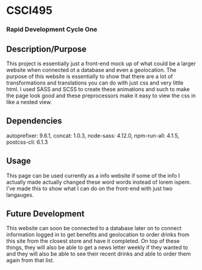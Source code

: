 # CSCI495
### Rapid Development Cycle One

## Description/Purpose
This project is essentially just a front-end mock up of what could be a larger website when connected ot a database and even a geolocation. The purpose of this website is essentially to show that there are a lot of transformations and translations you can do with just css and very little html. I used SASS and SCSS to create these animations and such to make the page look good and these preprocessors make it easy to view the css in like a nested view. 

## Dependencies
autoprefixer: 9.6.1, concat: 1.0.3, node-sass: 4.12.0, npm-run-all: 4.1.5, postcss-cli: 6.1.3

## Usage
This page can be used currently as a info website if some of the info I actually made actually changed these word words instead of lorem ispem. I've made this to show what I can do on the front-end with just two langauges.

## Future Development
This website can soon be connected to a database later on to connect information logged in to get benefits and geolocation to order drinks from this site from the closest store and have it completed. On top of these things, they will also be able to get a news letter weekly if they wanted to and they will also be able to see their recent drinks and able to order them again from that list. 
